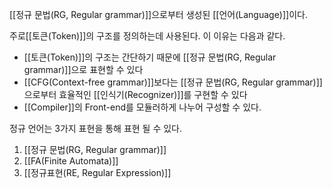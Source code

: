 [[정규 문법(RG, Regular grammar)]]으로부터 생성된 [[언어(Language)]]이다.

주로[[토큰(Token)]]의 구조를 정의하는데 사용된다. 이 이유는 다음과 같다.
+ [[토큰(Token)]]의 구조는 간단하기 때문에 [[정규 문법(RG, Regular grammar)]]으로 표현할 수 있다
+ [[CFG(Context-free grammar)]]보다는 [[정규 문법(RG, Regular grammar)]]으로부터 효율적인 [[인식기(Recognizer)]]를 구현할 수 있다
+ [[Compiler]]의 Front-end를 모듈러하게 나누어 구성할 수 있다.

정규 언어는 3가지 표현을 통해 표현 될 수 있다.
1. [[정규 문법(RG, Regular grammar)]]
2. [[FA(Finite Automata)]]
3. [[정규표현(RE, Regular Expression)]]

